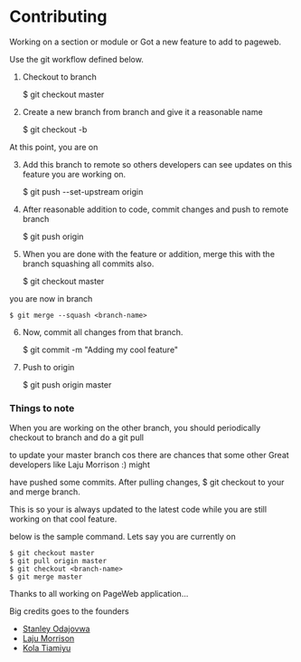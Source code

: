 Contributing
===================

Working on a section or module or Got a new feature to add to pageweb.

Use the git workflow defined below.

1. Checkout to <master> branch

    $ git checkout master

2. Create a new branch from <master> branch and give it a reasonable name

    $ git checkout -b <branch-name>

At this point, you are on <branch-name>

3. Add this branch to remote so others developers can see updates on this feature you are working on.

    $ git push --set-upstream origin <branch-name>

4. After reasonable addition to code, commit changes and push to remote branch

    $ git push origin <branch-name>

5. When you are done with the feature or addition, merge this with the <master> branch squashing all commits also.

    $ git checkout master

you are now in <master> branch

    $ git merge --squash <branch-name>

6. Now, commit all changes from that branch.

    $ git commit -m "Adding my cool feature"

7. Push to origin

    $ git push origin master

### Things to note

When you are working on the other branch, you should periodically checkout to <master> branch and do a git pull

to update your master branch cos there are chances that some other Great developers like Laju Morrison :) might

have pushed some commits. After pulling changes, $ git checkout to your <branch-name> and merge <master> branch.

This is so your <branch-name> is always updated to the latest code while you are still working on that cool feature.

below is the sample command. Lets say you are currently on <branch-name>

    $ git checkout master
    $ git pull origin master
    $ git checkout <branch-name>
    $ git merge master

Thanks to all working on PageWeb application...

Big credits goes to the founders

* [Stanley Odajovwa](http://stanwarri.com)
* [Laju Morrison](http://morrelinko.com)
* [Kola Tiamiyu](http://facebook.com/)